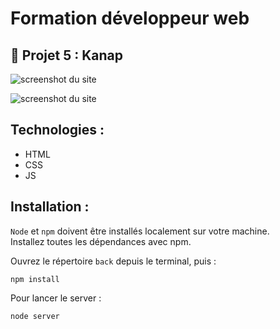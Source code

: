 # Formation développeur web 



## 📎 Projet 5 : Kanap



![screenshot du site](front/images/screenshot/screenshotAccueil.jpg)  

![screenshot du site](front/images/screenshot/screenshotPanier.jpg)



## Technologies :
- HTML
- CSS
- JS

## Installation :

`Node` et `npm` doivent être installés localement sur votre machine.\
Installez toutes les dépendances avec npm.

Ouvrez le répertoire `back` depuis le terminal, puis :
```terminal
npm install
```

Pour lancer le server :
```terminal
node server
```
